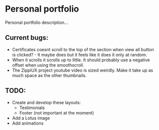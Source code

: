 # Personal portfolio

Personal portfolio description...

## Current bugs:

- Certificates coesnt scroll to the top of the section when view all button is clicked? - It maybe does but it feels like it does it only at random.
- When it scrolls it scrolls up to little. It should probably use a negative offset when using the smoothscroll.
- The ZippiUX project youtube video is sized weirdly. Make it take up as much space as the other thumbnails.

## TODO:

- Create and develop these layouts:
  - Testimonials
  - Footer (not important at the moment)
- Add a Lotus image
- Add animations
